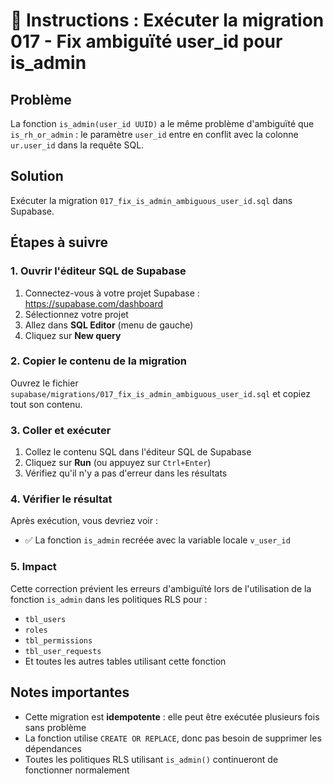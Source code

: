 # 🔧 Instructions : Exécuter la migration 017 - Fix ambiguïté user_id pour is_admin

## Problème
La fonction `is_admin(user_id UUID)` a le même problème d'ambiguïté que `is_rh_or_admin` : le paramètre `user_id` entre en conflit avec la colonne `ur.user_id` dans la requête SQL.

## Solution
Exécuter la migration `017_fix_is_admin_ambiguous_user_id.sql` dans Supabase.

## Étapes à suivre

### 1. Ouvrir l'éditeur SQL de Supabase
1. Connectez-vous à votre projet Supabase : https://supabase.com/dashboard
2. Sélectionnez votre projet
3. Allez dans **SQL Editor** (menu de gauche)
4. Cliquez sur **New query**

### 2. Copier le contenu de la migration
Ouvrez le fichier `supabase/migrations/017_fix_is_admin_ambiguous_user_id.sql` et copiez tout son contenu.

### 3. Coller et exécuter
1. Collez le contenu SQL dans l'éditeur SQL de Supabase
2. Cliquez sur **Run** (ou appuyez sur `Ctrl+Enter`)
3. Vérifiez qu'il n'y a pas d'erreur dans les résultats

### 4. Vérifier le résultat
Après exécution, vous devriez voir :
- ✅ La fonction `is_admin` recréée avec la variable locale `v_user_id`

### 5. Impact
Cette correction prévient les erreurs d'ambiguïté lors de l'utilisation de la fonction `is_admin` dans les politiques RLS pour :
- `tbl_users`
- `roles`
- `tbl_permissions`
- `tbl_user_requests`
- Et toutes les autres tables utilisant cette fonction

## Notes importantes
- Cette migration est **idempotente** : elle peut être exécutée plusieurs fois sans problème
- La fonction utilise `CREATE OR REPLACE`, donc pas besoin de supprimer les dépendances
- Toutes les politiques RLS utilisant `is_admin()` continueront de fonctionner normalement

